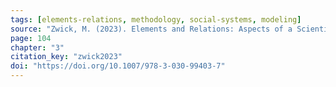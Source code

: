 ```yaml
---
tags: [elements-relations, methodology, social-systems, modeling]
source: "Zwick, M. (2023). Elements and Relations: Aspects of a Scientific Metaphysics (Vol. 35). Springer International Publishing."
page: 104
chapter: "3"
citation_key: "zwick2023"
doi: "https://doi.org/10.1007/978-3-030-99403-7"
---
```


